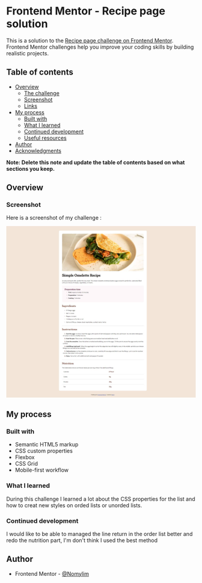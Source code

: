 # Frontend Mentor - Recipe page solution

This is a solution to the [Recipe page challenge on Frontend Mentor](https://www.frontendmentor.io/challenges/recipe-page-KiTsR8QQKm). Frontend Mentor challenges help you improve your coding skills by building realistic projects. 

## Table of contents

- [Overview](#overview)
  - [The challenge](#the-challenge)
  - [Screenshot](#screenshot)
  - [Links](#links)
- [My process](#my-process)
  - [Built with](#built-with)
  - [What I learned](#what-i-learned)
  - [Continued development](#continued-development)
  - [Useful resources](#useful-resources)
- [Author](#author)
- [Acknowledgments](#acknowledgments)

**Note: Delete this note and update the table of contents based on what sections you keep.**

## Overview

### Screenshot

Here is a screenshot of my challenge : 

![](./assets/images/screenshots.JPG)

## My process

### Built with

- Semantic HTML5 markup
- CSS custom properties
- Flexbox
- CSS Grid
- Mobile-first workflow

### What I learned

During this challenge I learned a lot about the CSS properties for the list and how to creat new styles on orded lists or unorded lists. 


### Continued development

I would like to be able to managed the line return in the order list better and redo the nutrition part, I'm don't think I used the best method

## Author

- Frontend Mentor - [@Nomylim](https://www.frontendmentor.io/profile/Nomylim)
